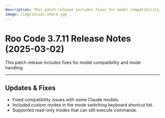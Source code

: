 ```yaml
---
description: This patch release includes fixes for model compatibility and mode handling.
image: /img/social-share.jpg
---
```


# Roo Code 3.7.11 Release Notes (2025-03-02)

This patch release includes fixes for model compatibility and mode handling.

---

## Updates & Fixes

*   Fixed compatibility issues with some Claude models.
*   Included custom modes in the mode switching keyboard shortcut list.
*   Supported read-only modes that can still execute commands.